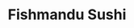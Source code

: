 ---
layout: place
title: "Fishmandu Sushi"
permalink: /california/san-francisco/fishmandu-sushi.html
stateAbbr: CA
stateName: California
cityName: San Francisco
seo:
  name: "Fishmandu Sushi"
  type: Restaurant
  links: http://fishmandusushi.com/
description: "A pint-sized neighborhood destination serving sushi & seafood, plus a few American standards. Fishmandu Sushi serves delicious sushi in San Francisco, California. Try fresh Japanese dishes for a great dining experience. Available for takeout, delivery, lunch, and dinner."
place_id: ChIJ2WRB2X2BhYAR6BvcLClEdqo
photos:
  - name: >-
      places/ChIJ2WRB2X2BhYAR6BvcLClEdqo/photos/AeeoHcKyW1hZMA-vAFE4-nUCmGZmjtb2BP5GeMtAgTCAakh7ZRcPfW2DRyOvXjjdLVatYiJNSQlcgk_gzi6t-hvKmKOdc0ccjWaLCX9rWtw1qcxYzOEKlPaUta5655YtV-eI0iStM-63CjxbgcWuWatU5Axrlx94rVqikmOYnegl_7T1aA2FQ6zeOqeTQuc9qgCMwvQJkvrQJiHVRoxcxS4IO_B6rYLAYYtM5adoroG2Ni1NQb6Qq8xS97Sx8cw9o64WAQBTxrwnBuKw_gq5SsaYs2E-60WAQRHyYYutfo5EtooEFA
    widthPx: 1440
    heightPx: 1440
    authorAttributions:
      - displayName: Fishmandu Sushi
        uri: https://maps.google.com/maps/contrib/117014806036280999136
        photoUri: >-
          https://lh3.googleusercontent.com/a-/ALV-UjUnWotdd4-QcXmMxHwSqiWCsGiGhurTvgBKod4ny72ux7lTURu4=s100-p-k-no-mo
    flagContentUri: >-
      https://www.google.com/local/imagery/report/?cb_client=maps_api_places.places_api&image_key=!1e10!2sAF1QipOQqlIrHIIAhXCT2H1F82VRJ3V0CAo-JlxB_qq5&hl=en-US
    googleMapsUri: >-
      https://www.google.com/maps/place//data=!3m4!1e2!3m2!1sAF1QipOQqlIrHIIAhXCT2H1F82VRJ3V0CAo-JlxB_qq5!2e10!4m2!3m1!1s0x8085817dd94164d9:0xaa7644292cdc1be8
  - name: >-
      places/ChIJ2WRB2X2BhYAR6BvcLClEdqo/photos/AeeoHcL5ulnTqljPI8klAnfyYlyGj1iBt4tPerB3MnWIuCSjGxbU88cQXnOXhOsuCFNN-Qy4ipwYgPUWvBnmVbp4qRCbfPv4IsMAy6FAwncD5EzvX7eGgPNF9osmhoYNZMxLIWdSPB6E2T7Asm1smRIvTI11mN6mfS4wbH7qAsdhIeVbHqxWKZ8sB5UkM9rc9QO-bS4TfD5ajlacqhpnMHr-0vArTrMKCk8V_WGokTVSZ3XJvzd9Xi_YWPOq-ovEFUP5R8rxSf-CePdA_Uv5grUT3VKx8U8R9P49zCpKghea9nqKsw
    widthPx: 1536
    heightPx: 2048
    authorAttributions:
      - displayName: Fishmandu Sushi
        uri: https://maps.google.com/maps/contrib/117014806036280999136
        photoUri: >-
          https://lh3.googleusercontent.com/a-/ALV-UjUnWotdd4-QcXmMxHwSqiWCsGiGhurTvgBKod4ny72ux7lTURu4=s100-p-k-no-mo
    flagContentUri: >-
      https://www.google.com/local/imagery/report/?cb_client=maps_api_places.places_api&image_key=!1e10!2sAF1QipMTMo81EZUgmp1APi-e1gvdrVTRJ3hXvERPsVWL&hl=en-US
    googleMapsUri: >-
      https://www.google.com/maps/place//data=!3m4!1e2!3m2!1sAF1QipMTMo81EZUgmp1APi-e1gvdrVTRJ3hXvERPsVWL!2e10!4m2!3m1!1s0x8085817dd94164d9:0xaa7644292cdc1be8
  - name: >-
      places/ChIJ2WRB2X2BhYAR6BvcLClEdqo/photos/AeeoHcLPflt2hesbsq_Xq5cB3_IH_oDW7O_cwqC96wI-rL9HJVy665OZ7rddrzPjHXgwwD0IDaLEvX-i2mOI_rv7n_HIfxxBNx1zvgf_Gi9z2gCAa9W2nafz_MqotlrQTQWGIA8PMxojlhHgQL-azIjZQKlw0i-4M_eZK3Ai8LvSPU1YqTIDWMXY5UV6fPnwTR74UopXzikQdKkDmiTra78szoZNngc1EIL2IVtm2uNEZEq5rYmcvLULa51MxPQT_fzM6E3ZKoXQ-INA20tnfdtW9Yb_iHFeg6IJ5I4B-3FsTAUGpLrDGwHIgDhUYijpqRaJ_42oB_wB1_foSQpbRb8gjoLdgrYRHZQWUmIGXCLpouN4tKQEx0bCeDha0qYu62zL2obYf1lIuaV-tA-wH-nW7ApVaBWePoO8WlMiI5ry1eSyxw
    widthPx: 4032
    heightPx: 3024
    authorAttributions:
      - displayName: Jenny Xu
        uri: https://maps.google.com/maps/contrib/106691688587887105240
        photoUri: >-
          https://lh3.googleusercontent.com/a-/ALV-UjULT350ZDJCqi51b8fWIaZc0HmnGkXYxNsLJs01pwQGID39xSN9rg=s100-p-k-no-mo
    flagContentUri: >-
      https://www.google.com/local/imagery/report/?cb_client=maps_api_places.places_api&image_key=!1e10!2sCIHM0ogKEICAgMDg0ryQXA&hl=en-US
    googleMapsUri: >-
      https://www.google.com/maps/place//data=!3m4!1e2!3m2!1sCIHM0ogKEICAgMDg0ryQXA!2e10!4m2!3m1!1s0x8085817dd94164d9:0xaa7644292cdc1be8
  - name: >-
      places/ChIJ2WRB2X2BhYAR6BvcLClEdqo/photos/AeeoHcIjz95Z_zQ-oSBWCp3N6SdMM1afcKVuGZlsTLBC1uUasG1ZlIL1OMtpQXaUb0-eAdd4s2Ppl1GIhvZ9pscKFL9_NOyO3duUZhNOrCZUtBpZr-nmuaJbb9R-k49BTXu8G9lQZFQPIvWSe1ZeM9Ybpx3B8ywtt--vYnUpIQ6oqZX7DLwtExtNjRGqSWr8b9vB08PWAqztUBu3JUHwsW86Cv4sDk2udNhAxNpZ6-VzLf2Oixh1Y7B0TJ2LEcGr5xQjJFBbCjmB933xwAXtII0ndtOZlM8E095mfPjJ49FeVsEI24QMnNPwLG7wgqRxBict9rm-DcYLpRAPu5Q1IYNSQRhepJmtM_PCT2AZtwcf3EjycWCI_PO-EuLNexfNd4vCS0AFgdyMNJFAfYRfinki5CkYV1oHYuKcjW2QwN2Rn-zuerU
    widthPx: 3024
    heightPx: 4032
    authorAttributions:
      - displayName: Nithya Sritharan
        uri: https://maps.google.com/maps/contrib/111968708364961479717
        photoUri: >-
          https://lh3.googleusercontent.com/a-/ALV-UjVclBqZMbiUKlNXU25ncV8iQ1NCi3Yri3BdZGr1TZWCvQPzAbPwLg=s100-p-k-no-mo
    flagContentUri: >-
      https://www.google.com/local/imagery/report/?cb_client=maps_api_places.places_api&image_key=!1e10!2sCIHM0ogKEICAgMDArv3I4wE&hl=en-US
    googleMapsUri: >-
      https://www.google.com/maps/place//data=!3m4!1e2!3m2!1sCIHM0ogKEICAgMDArv3I4wE!2e10!4m2!3m1!1s0x8085817dd94164d9:0xaa7644292cdc1be8
  - name: >-
      places/ChIJ2WRB2X2BhYAR6BvcLClEdqo/photos/AeeoHcIum7V9Q5YLLm48C27Eu1F8ZtyISEYHRfupUJIlgLYIj7Hs_a1-57KeqrNr0D3F84RW5gANnmwPpS2gwgPFWxzXD9SYPEJcnrGP7rnDFLfihncbnBo7RgPDatC40Rr_SThifopV2DqUg9PYTdqMdoPepMr0qbD2jiA3ivo5YtrjNZvQdv9ujMPTrc35yUQVpaetlBZEqznEv0C1tKJiPSrqXDf_b9S0aXHiW2Y9U_u-LYONUvm990-teH-UJ7cIQ945fXZENM6bgfPu21OmWvrilGeWqL0nXkTlHeIBMAYUZCnRbNTTci4cobNEIztZXt0AEL6avTSyGUjGxK42_D61xCcDWSjtkmMebcMfEACu0SxSv_bGSNfYG6rBl_7jtt3utA4i3eNMSRT4l-DsykbOfWCH5i7NVRkPx6BW1HBsl46v
    widthPx: 3024
    heightPx: 4032
    authorAttributions:
      - displayName: Elizabeth M
        uri: https://maps.google.com/maps/contrib/110641592687401225255
        photoUri: >-
          https://lh3.googleusercontent.com/a-/ALV-UjUHJSegGEyT9JseIoyJgspgi4PjlhLgCtqx9zxijLTWR9ssZPvy=s100-p-k-no-mo
    flagContentUri: >-
      https://www.google.com/local/imagery/report/?cb_client=maps_api_places.places_api&image_key=!1e10!2sCIHM0ogKEICAgMDQp8ndqQE&hl=en-US
    googleMapsUri: >-
      https://www.google.com/maps/place//data=!3m4!1e2!3m2!1sCIHM0ogKEICAgMDQp8ndqQE!2e10!4m2!3m1!1s0x8085817dd94164d9:0xaa7644292cdc1be8
  - name: >-
      places/ChIJ2WRB2X2BhYAR6BvcLClEdqo/photos/AeeoHcI_OLvbc7zsZUm1yTB0tvmMdL_lW3pRfFrhqTcFAVTbIcP27P611F3yQbS_-a6ZzoF3AQNmwg8XkqPuAMkYXiPRwaC5Mbq83Kr0nYinvsdDjqFIvqK7O0IRZtFngR9kylOgb3sOvA51XYkpeb6kmHs4R13VxQdjwZBBcqX8c_RaWZgJIC-9ACTzUoZdRoGNsMBIOtm9dlYkVPcs5X3VmMi0bHvhr8ap18xFWrPZdQR9pBJA-KU6Rdxb6u50pE2E2ZS-WuJZQ7KQxAMSfIMAE3FKe8gFfdgH4L6tyAoZqbazW5ziPoYTIkpxyn49Tso0FG7sB38mRih58LVyEMFq_qhPZMByWbPWI6VlfeqQkJ-X5YfZ8ibP7Zpo3uQIU_HV0X3s3b1KbS5f7d7Pizhvhub451oRF9aXnZcqmg
    widthPx: 3024
    heightPx: 4032
    authorAttributions:
      - displayName: Elizabeth M
        uri: https://maps.google.com/maps/contrib/110641592687401225255
        photoUri: >-
          https://lh3.googleusercontent.com/a-/ALV-UjUHJSegGEyT9JseIoyJgspgi4PjlhLgCtqx9zxijLTWR9ssZPvy=s100-p-k-no-mo
    flagContentUri: >-
      https://www.google.com/local/imagery/report/?cb_client=maps_api_places.places_api&image_key=!1e10!2sCIHM0ogKEICAgMDQp8ndyQE&hl=en-US
    googleMapsUri: >-
      https://www.google.com/maps/place//data=!3m4!1e2!3m2!1sCIHM0ogKEICAgMDQp8ndyQE!2e10!4m2!3m1!1s0x8085817dd94164d9:0xaa7644292cdc1be8
  - name: >-
      places/ChIJ2WRB2X2BhYAR6BvcLClEdqo/photos/AeeoHcJSVm2l01fpLoNRWBdGT0Hjo4aVl4cW_HxLJ4DMbHKywtXYuLqQj_E76JrXMNN88U_vRo397MTB04G3VQP45ZUPsmOazNidZgPKiDogB-UNO_hzHvU9bNgKRE85K2eTfT-wS1nw3S5svnFfKxX0BVvg_XaarkWzV-Cd026N7aSBhq7NAOG_nvbH0nZhUnhsJ_au4920bu39a7XEKGSTASbmFhLYEM6Bv7r_-8OP9ZZCj4oPzwaoD0gVHfWkgJ0I--9igmXV8wolzH6vGKHViyY6bGfQwseXj6CBgJRrQBn0sg
    widthPx: 3365
    heightPx: 2365
    authorAttributions:
      - displayName: Fishmandu Sushi
        uri: https://maps.google.com/maps/contrib/117014806036280999136
        photoUri: >-
          https://lh3.googleusercontent.com/a-/ALV-UjUnWotdd4-QcXmMxHwSqiWCsGiGhurTvgBKod4ny72ux7lTURu4=s100-p-k-no-mo
    flagContentUri: >-
      https://www.google.com/local/imagery/report/?cb_client=maps_api_places.places_api&image_key=!1e10!2sAF1QipMKKThuNU1hmsaPz-T3If-RZRVWkc22WfEIBx3q&hl=en-US
    googleMapsUri: >-
      https://www.google.com/maps/place//data=!3m4!1e2!3m2!1sAF1QipMKKThuNU1hmsaPz-T3If-RZRVWkc22WfEIBx3q!2e10!4m2!3m1!1s0x8085817dd94164d9:0xaa7644292cdc1be8
  - name: >-
      places/ChIJ2WRB2X2BhYAR6BvcLClEdqo/photos/AeeoHcKaEQ6Isw793TqYTcsBqayYzljasCsHzfPahDLhAyQtvwDlGKnr9ArufuCLUevnDjNVaa8KpI6fcyHJ-efLPKzruxZdQMYION57-uZCC5whEX16YJ0G_wrxLDrxmb61_SsSNYUR_5UAv2zg00_d17mdaWSqSW34NTJUF16n0YPuiUXqI11t9yTstgY83M2wx5qPBY0a63-7wRCuF0NCXjWRoWuFIgGDL6V-5OxpRtuwoqqaLeQHP1dP9PQx64HjxmESFJu_ZslGC0uLKAac4ypmmh7jV4Cfh-QLyN8aEZCP-w
    widthPx: 4032
    heightPx: 3024
    authorAttributions:
      - displayName: Fishmandu Sushi
        uri: https://maps.google.com/maps/contrib/117014806036280999136
        photoUri: >-
          https://lh3.googleusercontent.com/a-/ALV-UjUnWotdd4-QcXmMxHwSqiWCsGiGhurTvgBKod4ny72ux7lTURu4=s100-p-k-no-mo
    flagContentUri: >-
      https://www.google.com/local/imagery/report/?cb_client=maps_api_places.places_api&image_key=!1e10!2sAF1QipPVz36AsV0boOPHYXpmiCTu47ef4IrhEUwbf9RM&hl=en-US
    googleMapsUri: >-
      https://www.google.com/maps/place//data=!3m4!1e2!3m2!1sAF1QipPVz36AsV0boOPHYXpmiCTu47ef4IrhEUwbf9RM!2e10!4m2!3m1!1s0x8085817dd94164d9:0xaa7644292cdc1be8
  - name: >-
      places/ChIJ2WRB2X2BhYAR6BvcLClEdqo/photos/AeeoHcLXbENKnM6vnZD1-WQfmZhwgMlWjUzcYZB5GZ78umQ201gkR_3YklPINJtWcnam1N0xHtcxjEah5DodEMafiorzcdlnxF8uCg9-tzF-KLjeJH1tfNuVTtlqRoyQreLEK7tVqYbQ1AUErV_B5BK8l8zRc7fFExIXJYg0ZiMaC-F9Vtqpy0fKH_d5mRCNUUZ8P-_AGoWu0W_XU3HqyBsuZpPzF6t2T_fH0bNuUkeG7faI6zH23t7c7FluikSFbNmjufiK1fjW8CCrQaO6frMzjwGGltRt3911_HeV7qm8L3UG4lC-WuTudcDNxl10PcyQQvRs4DHJKrUqJ4lTUtDS_xnODcK9tuv9B82ACdUyMbXL6wWYqe2sGPsoUNeQneMIlSp62hn2EF-wAqk2grGybSbvvmzZ66nP_Dgy5VseHgWZskG7
    widthPx: 4000
    heightPx: 3000
    authorAttributions:
      - displayName: Steve Young
        uri: https://maps.google.com/maps/contrib/112625081575139691410
        photoUri: >-
          https://lh3.googleusercontent.com/a-/ALV-UjXKgKXhhmX2BGjz4IlR-Xy2MPR_Gjl89fiNgeTgTUBvFwrqSQrC5w=s100-p-k-no-mo
    flagContentUri: >-
      https://www.google.com/local/imagery/report/?cb_client=maps_api_places.places_api&image_key=!1e10!2sCIHM0ogKEICAgID3-IDGmwE&hl=en-US
    googleMapsUri: >-
      https://www.google.com/maps/place//data=!3m4!1e2!3m2!1sCIHM0ogKEICAgID3-IDGmwE!2e10!4m2!3m1!1s0x8085817dd94164d9:0xaa7644292cdc1be8
  - name: >-
      places/ChIJ2WRB2X2BhYAR6BvcLClEdqo/photos/AeeoHcIZhg-VifKwKMI_SwqMMkuirGWKwZ-SIgSUseCFyqV21YigcpTNFBaevGzOL_7qB8l1r7IDMU6y9aIYibFT9r1PKaBfRES091s9BrP8YuR0W4f9Z0JrRyBf5YLAoLLpsimPz4g1G0czuuFMvRUoyllLX6gH_oL65DnkBfYlZyJ4wBIq6BEfWISIdrXBemXyExjpKq7Uxo9B_Q4di4S39b6mY8DpkRldvfXIhFdtYpvwDiOLg1Heu14TK1bnqiWHYE-gpmYN4crOaGDazTKHqmMPwTZWESve0lsiHR5abQ1U0Q
    widthPx: 3017
    heightPx: 3193
    authorAttributions:
      - displayName: Fishmandu Sushi
        uri: https://maps.google.com/maps/contrib/117014806036280999136
        photoUri: >-
          https://lh3.googleusercontent.com/a-/ALV-UjUnWotdd4-QcXmMxHwSqiWCsGiGhurTvgBKod4ny72ux7lTURu4=s100-p-k-no-mo
    flagContentUri: >-
      https://www.google.com/local/imagery/report/?cb_client=maps_api_places.places_api&image_key=!1e10!2sAF1QipOgF_Emdr_nnTPbCBSK7pvvykL6iRFfwVMnn5qQ&hl=en-US
    googleMapsUri: >-
      https://www.google.com/maps/place//data=!3m4!1e2!3m2!1sAF1QipOgF_Emdr_nnTPbCBSK7pvvykL6iRFfwVMnn5qQ!2e10!4m2!3m1!1s0x8085817dd94164d9:0xaa7644292cdc1be8
address: 846 Geary St, San Francisco, CA 94109, USA
street: 846 Geary St
city: San Francisco
state: CA
zip: '94109'
country: USA
neighborhood: Lower Nob Hill
latitude: '37.786373'
longitude: '-122.417226'
accessibility_options:
  wheelchairAccessibleEntrance: true
  wheelchairAccessibleRestroom: true
  wheelchairAccessibleSeating: true
business_status: OPERATIONAL
name: Fishmandu Sushi
google_maps_links:
  directionsUri: >-
    https://www.google.com/maps/dir//''/data=!4m7!4m6!1m1!4e2!1m2!1m1!1s0x8085817dd94164d9:0xaa7644292cdc1be8!3e0
  placeUri: https://maps.google.com/?cid=12283079977336577000
  writeAReviewUri: >-
    https://www.google.com/maps/place//data=!4m3!3m2!1s0x8085817dd94164d9:0xaa7644292cdc1be8!12e1
  reviewsUri: >-
    https://www.google.com/maps/place//data=!4m4!3m3!1s0x8085817dd94164d9:0xaa7644292cdc1be8!9m1!1b1
  photosUri: >-
    https://www.google.com/maps/place//data=!4m3!3m2!1s0x8085817dd94164d9:0xaa7644292cdc1be8!10e5
primary_type: Sushi Restaurant
opening_hours:
  regular: null
  current: null
secondary_opening_hours:
  regular:
    weekdayDescriptions: null
    type: null
  current:
    weekdayDescriptions: null
    type: null
phone: (415) 800-8777
price_level: PRICE_LEVEL_MODERATE
price_range: $30 &ndash; $50
rating: '4.8'
rating_count: 436
website: http://fishmandusushi.com/
reviews:
  - name: >-
      places/ChIJ2WRB2X2BhYAR6BvcLClEdqo/reviews/ChdDSUhNMG9nS0VJQ0FnTURRcDhuZDhRRRAB
    relativePublishTimeDescription: a month ago
    rating: 5
    text:
      text: >-
        Incredible sushi restaurant! Highly recommend! ⭐️⭐️⭐️⭐️⭐️ The husband &
        wife owners were working together when I visited for dinner. They’re
        both very kind and passionate about their restaurant. The husband is an
        expert sushi chef with impressive skills. The meal was amazing! The
        sushi variety was wonderful — high quality and very fresh. Every bite
        was melt-in-your-mouth, and we splurged on more & more because it was so
        good! This place is a gem. Definitely worth visiting.
      languageCode: en
    originalText:
      text: >-
        Incredible sushi restaurant! Highly recommend! ⭐️⭐️⭐️⭐️⭐️ The husband &
        wife owners were working together when I visited for dinner. They’re
        both very kind and passionate about their restaurant. The husband is an
        expert sushi chef with impressive skills. The meal was amazing! The
        sushi variety was wonderful — high quality and very fresh. Every bite
        was melt-in-your-mouth, and we splurged on more & more because it was so
        good! This place is a gem. Definitely worth visiting.
      languageCode: en
    authorAttribution:
      displayName: Elizabeth M
      uri: https://www.google.com/maps/contrib/110641592687401225255/reviews
      photoUri: >-
        https://lh3.googleusercontent.com/a-/ALV-UjUHJSegGEyT9JseIoyJgspgi4PjlhLgCtqx9zxijLTWR9ssZPvy=s128-c0x00000000-cc-rp-mo-ba5
    publishTime: '2025-03-14T23:14:42.089501Z'
    flagContentUri: >-
      https://www.google.com/local/review/rap/report?postId=ChdDSUhNMG9nS0VJQ0FnTURRcDhuZDhRRRAB&d=17924085&t=1
    googleMapsUri: >-
      https://www.google.com/maps/reviews/data=!4m6!14m5!1m4!2m3!1sChdDSUhNMG9nS0VJQ0FnTURRcDhuZDhRRRAB!2m1!1s0x8085817dd94164d9:0xaa7644292cdc1be8
  - name: >-
      places/ChIJ2WRB2X2BhYAR6BvcLClEdqo/reviews/ChZDSUhNMG9nS0VJQ0FnTUNBbkxyWExBEAE
    relativePublishTimeDescription: a month ago
    rating: 5
    text:
      text: >-
        Food is fantastic! This chef is an artist! A local spot with incredible
        sushi. This is the kind of place you don’t want to review, for fear
        it’ll become so popular that no one will go there. But you must, to make
        sure they have continued success!
      languageCode: en
    originalText:
      text: >-
        Food is fantastic! This chef is an artist! A local spot with incredible
        sushi. This is the kind of place you don’t want to review, for fear
        it’ll become so popular that no one will go there. But you must, to make
        sure they have continued success!
      languageCode: en
    authorAttribution:
      displayName: Stefan Friedrich
      uri: https://www.google.com/maps/contrib/106379412202746786809/reviews
      photoUri: >-
        https://lh3.googleusercontent.com/a/ACg8ocKz4lgxJ_dveSteH7QO8-L2hPRWJT7ZSrhcLYePCGoTwx5Y5_Y=s128-c0x00000000-cc-rp-mo-ba2
    publishTime: '2025-02-13T18:35:12.167088Z'
    flagContentUri: >-
      https://www.google.com/local/review/rap/report?postId=ChZDSUhNMG9nS0VJQ0FnTUNBbkxyWExBEAE&d=17924085&t=1
    googleMapsUri: >-
      https://www.google.com/maps/reviews/data=!4m6!14m5!1m4!2m3!1sChZDSUhNMG9nS0VJQ0FnTUNBbkxyWExBEAE!2m1!1s0x8085817dd94164d9:0xaa7644292cdc1be8
  - name: >-
      places/ChIJ2WRB2X2BhYAR6BvcLClEdqo/reviews/ChdDSUhNMG9nS0VJQ0FnTURnMHJ5UTdBRRAB
    relativePublishTimeDescription: a month ago
    rating: 4
    text:
      text: >-
        Came here after doing the hot cold plunge nearby!


        Good:

        - Cute ambiance, and clean interior

        - The miso soup was incredibly tasty and seaweed salad was fresh too

        - The sushi rolls were tasty - I liked the dragon roll the best, the
        tempura was crunchy and the buddhilicious was good too! Not as good as
        dragon though

        - The amount of food you get for the cost is good.


        Bad:

        - Took a while for our sushi to get to us (20-30 min wait) so it felt a
        little long

        - The staff don't check in too often with us


        Overall it was a decent sushi experience, not sure that I'd come again.
      languageCode: en
    originalText:
      text: >-
        Came here after doing the hot cold plunge nearby!


        Good:

        - Cute ambiance, and clean interior

        - The miso soup was incredibly tasty and seaweed salad was fresh too

        - The sushi rolls were tasty - I liked the dragon roll the best, the
        tempura was crunchy and the buddhilicious was good too! Not as good as
        dragon though

        - The amount of food you get for the cost is good.


        Bad:

        - Took a while for our sushi to get to us (20-30 min wait) so it felt a
        little long

        - The staff don't check in too often with us


        Overall it was a decent sushi experience, not sure that I'd come again.
      languageCode: en
    authorAttribution:
      displayName: Jenny Xu
      uri: https://www.google.com/maps/contrib/106691688587887105240/reviews
      photoUri: >-
        https://lh3.googleusercontent.com/a-/ALV-UjULT350ZDJCqi51b8fWIaZc0HmnGkXYxNsLJs01pwQGID39xSN9rg=s128-c0x00000000-cc-rp-mo-ba6
    publishTime: '2025-02-23T17:04:30.907869Z'
    flagContentUri: >-
      https://www.google.com/local/review/rap/report?postId=ChdDSUhNMG9nS0VJQ0FnTURnMHJ5UTdBRRAB&d=17924085&t=1
    googleMapsUri: >-
      https://www.google.com/maps/reviews/data=!4m6!14m5!1m4!2m3!1sChdDSUhNMG9nS0VJQ0FnTURnMHJ5UTdBRRAB!2m1!1s0x8085817dd94164d9:0xaa7644292cdc1be8
  - name: >-
      places/ChIJ2WRB2X2BhYAR6BvcLClEdqo/reviews/ChdDSUhNMG9nS0VJQ0FnSURYLVBDNnBnRRAB
    relativePublishTimeDescription: 5 months ago
    rating: 5
    text:
      text: >-
        Food is fantastic. We were a bit hesitant about the area, as there are
        quite a few  homeless people around this area in general, that might
        make you feel uncomfortable, but we wanted to support local businesses.
        Really happy we did that! Great service, better food, best sushi  ever.
      languageCode: en
    originalText:
      text: >-
        Food is fantastic. We were a bit hesitant about the area, as there are
        quite a few  homeless people around this area in general, that might
        make you feel uncomfortable, but we wanted to support local businesses.
        Really happy we did that! Great service, better food, best sushi  ever.
      languageCode: en
    authorAttribution:
      displayName: K. Family
      uri: https://www.google.com/maps/contrib/112195766493685309014/reviews
      photoUri: >-
        https://lh3.googleusercontent.com/a/ACg8ocImkOOWDpFB_7K4PskA05lMN7ghFUqL_sArpODAHEBI8RFHBw=s128-c0x00000000-cc-rp-mo-ba3
    publishTime: '2024-10-24T01:58:15.363683Z'
    flagContentUri: >-
      https://www.google.com/local/review/rap/report?postId=ChdDSUhNMG9nS0VJQ0FnSURYLVBDNnBnRRAB&d=17924085&t=1
    googleMapsUri: >-
      https://www.google.com/maps/reviews/data=!4m6!14m5!1m4!2m3!1sChdDSUhNMG9nS0VJQ0FnSURYLVBDNnBnRRAB!2m1!1s0x8085817dd94164d9:0xaa7644292cdc1be8
  - name: >-
      places/ChIJ2WRB2X2BhYAR6BvcLClEdqo/reviews/ChdDSUhNMG9nS0VJQ0FnSUQzLU5qWGlnRRAB
    relativePublishTimeDescription: 5 months ago
    rating: 5
    text:
      text: >-
        What a lovely restaurant with fresh, made to order sushi. The food
        quality is of the highest quality and tended to by a lovely couple, who
        cares about their clients. The food and experience is great and I cannot
        recommend this enough. Please make the short walk here from Union
        Square, and the chains and come support a great local business.
      languageCode: en
    originalText:
      text: >-
        What a lovely restaurant with fresh, made to order sushi. The food
        quality is of the highest quality and tended to by a lovely couple, who
        cares about their clients. The food and experience is great and I cannot
        recommend this enough. Please make the short walk here from Union
        Square, and the chains and come support a great local business.
      languageCode: en
    authorAttribution:
      displayName: Steve Young
      uri: https://www.google.com/maps/contrib/112625081575139691410/reviews
      photoUri: >-
        https://lh3.googleusercontent.com/a-/ALV-UjXKgKXhhmX2BGjz4IlR-Xy2MPR_Gjl89fiNgeTgTUBvFwrqSQrC5w=s128-c0x00000000-cc-rp-mo-ba8
    publishTime: '2024-11-12T03:40:58.130742Z'
    flagContentUri: >-
      https://www.google.com/local/review/rap/report?postId=ChdDSUhNMG9nS0VJQ0FnSUQzLU5qWGlnRRAB&d=17924085&t=1
    googleMapsUri: >-
      https://www.google.com/maps/reviews/data=!4m6!14m5!1m4!2m3!1sChdDSUhNMG9nS0VJQ0FnSUQzLU5qWGlnRRAB!2m1!1s0x8085817dd94164d9:0xaa7644292cdc1be8
parking_options:
  valetParking: false
payment_options:
  acceptsCreditCards: true
  acceptsDebitCards: true
  acceptsCashOnly: false
  acceptsNfc: true
allow_dogs: null
curbside_pickup: null
delivery: true
dine_in: true
good_for_children: true
good_for_groups: null
good_for_sports: false
live_music: false
menu_for_children: false
outdoor_seating: false
reservable: true
restroom: true
serves_beer: true
serves_breakfast: null
serves_brunch: null
serves_cocktails: null
serves_coffee: null
serves_dinner: true
serves_dessert: true
serves_lunch: true
serves_vegetarian_food: true
serves_wine: true
takeout: true
summary: >-
  A pint-sized neighborhood destination serving sushi & seafood, plus a few
  American standards.

---